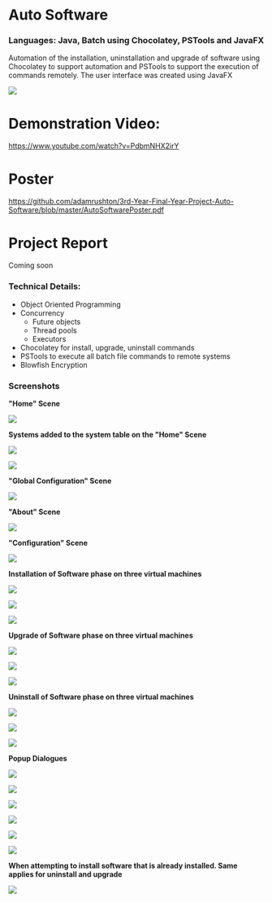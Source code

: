 # Auto Software 
### **Languages:** Java, Batch using Chocolatey, PSTools and JavaFX
Automation of the installation, uninstallation and upgrade of software using Chocolatey to support automation and PSTools to support the execution of commands remotely.
The user interface was created using JavaFX

![](images/icon.png)

# Demonstration Video:
https://www.youtube.com/watch?v=PdbmNHX2irY

# Poster
https://github.com/adamrushton/3rd-Year-Final-Year-Project-Auto-Software/blob/master/AutoSoftwarePoster.pdf

# Project Report
Coming soon

### **Technical Details:**
- Object Oriented Programming
- Concurrency
	- Future objects
	- Thread pools
	- Executors
- Chocolatey for install, upgrade, uninstall commands
- PSTools to execute all batch file commands to remote systems
- Blowfish Encryption

### **Screenshots**

**"Home" Scene**

![](images/HomeScene.png)

**Systems added to the system table on the "Home" Scene**

![](images/SystemStatus1.png)

![](images/SystemStatus2.png)

**"Global Configuration" Scene**

![](images/GlobalConfigurationScene.png)

**"About" Scene**

![](images/AboutScene.png)

**"Configuration" Scene**

![](images/ConfigureScene.png)

**Installation of Software phase on three virtual machines**

![](images/ConfigurationInstall.png)

![](images/ConfigurationInstall2.png)

![](images/ConfigurationInstallFinished.png)

**Upgrade of Software phase on three virtual machines**

![](images/ConfigurationUpgrade.png)

![](images/ConfigurationUpgrade2.png)

![](images/ConfigurationUpgradeFinished.png)


**Uninstall of Software phase on three virtual machines**

![](images/ConfigurationUninstall.png)

![](images/ConfigurationUninstall2.png)

![](images/ConfigurationUninstallFinished.png)

**Popup Dialogues**

![](images/InvalidIP.png)

![](images/IPAlreadyExists.png)

![](images/ConfigureSystemsNotReady.png)

![](images/NoSystemsLoaded.png)

![](images/CloseApplicationDuringPhase.png)

![](images/AllSystemsGoOffline.png)

**When attempting to install software that is already installed. Same applies for uninstall and upgrade**

![](images/ConfigurationAlreadyInstalled.png)

